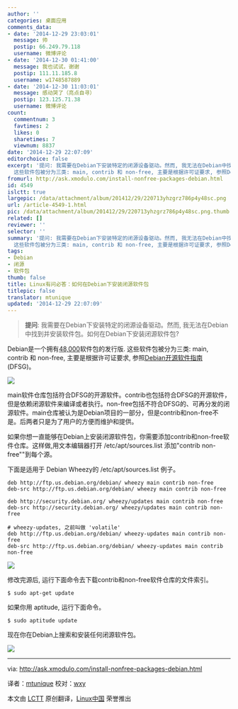 ```yaml
---
author: ''
categories: 桌面应用
comments_data:
- date: '2014-12-29 23:03:01'
  message: 帅
  postip: 66.249.79.118
  username: 微博评论
- date: '2014-12-30 01:41:00'
  message: 我也试试，谢谢
  postip: 111.11.185.8
  username: w1748587889
- date: '2014-12-30 11:03:01'
  message: 感动哭了（亮点自寻）
  postip: 123.125.71.38
  username: 微博评论
count:
  commentnum: 3
  favtimes: 2
  likes: 0
  sharetimes: 7
  viewnum: 8837
date: '2014-12-29 22:07:09'
editorchoice: false
excerpt: '提问: 我需要在Debian下安装特定的闭源设备驱动。然而, 我无法在Debian中找到并安装软件包。如何在Debian下安装闭源软件包?  Debian是一个拥有48,000软件包的发行版.
  这些软件包被分为三类: main, contrib 和 non-free, 主要是根据许可证要求, 参照Debian开源软件指南 (DFSG)。  main软件仓库包括符合DFSG的开源软件。contrib也包括符合DFSG的开源软件，但是依赖闭源软件来编译或者执行。non-free包括不符合DFSG的、可再分发的闭源软件。main仓库被认为是Debian项目的一部分，但是contrib和non-free不是。后两者只是为了用户的方便而维护'
fromurl: http://ask.xmodulo.com/install-nonfree-packages-debian.html
id: 4549
islctt: true
largepic: /data/attachment/album/201412/29/220713yhzgrz786p4y48sc.png
url: /article-4549-1.html
pic: /data/attachment/album/201412/29/220713yhzgrz786p4y48sc.png.thumb.jpg
related: []
reviewer: ''
selector: ''
summary: '提问: 我需要在Debian下安装特定的闭源设备驱动。然而, 我无法在Debian中找到并安装软件包。如何在Debian下安装闭源软件包?  Debian是一个拥有48,000软件包的发行版.
  这些软件包被分为三类: main, contrib 和 non-free, 主要是根据许可证要求, 参照Debian开源软件指南 (DFSG)。  main软件仓库包括符合DFSG的开源软件。contrib也包括符合DFSG的开源软件，但是依赖闭源软件来编译或者执行。non-free包括不符合DFSG的、可再分发的闭源软件。main仓库被认为是Debian项目的一部分，但是contrib和non-free不是。后两者只是为了用户的方便而维护'
tags:
- Debian
- 闭源
- 软件包
thumb: false
title: Linux有问必答：如何在Debian下安装闭源软件包
titlepic: false
translator: mtunique
updated: '2014-12-29 22:07:09'
---
```



> 
> **提问**: 我需要在Debian下安装特定的闭源设备驱动。然而, 我无法在Debian中找到并安装软件包。如何在Debian下安装闭源软件包?
> 
> 
> 


Debian是一个拥有[48,000](https://packages.debian.org/stable/allpackages?format=txt.gz)软件包的发行版. 这些软件包被分为三类: main, contrib 和 non-free, 主要是根据许可证要求, 参照[Debian开源软件指南](https://www.debian.org/social_contract.html#guidelines) (DFSG)。


![](/data/attachment/album/201412/29/220713yhzgrz786p4y48sc.png)


main软件仓库包括符合DFSG的开源软件。contrib也包括符合DFSG的开源软件，但是依赖闭源软件来编译或者执行。non-free包括不符合DFSG的、可再分发的闭源软件。main仓库被认为是Debian项目的一部分，但是contrib和non-free不是。后两者只是为了用户的方便而维护和提供。


如果你想一直能够在Debian上安装闭源软件包，你需要添加contrib和non-free软件仓库。这样做,用文本编辑器打开 /etc/apt/sources.list 添加"contrib non-free""到每个源。


下面是适用于 Debian Wheezy的 /etc/apt/sources.list 例子。



```
deb http://ftp.us.debian.org/debian/ wheezy main contrib non-free
deb-src http://ftp.us.debian.org/debian/ wheezy main contrib non-free

deb http://security.debian.org/ wheezy/updates main contrib non-free
deb-src http://security.debian.org/ wheezy/updates main contrib non-free

# wheezy-updates, 之前叫做 'volatile'
deb http://ftp.us.debian.org/debian/ wheezy-updates main contrib non-free
deb-src http://ftp.us.debian.org/debian/ wheezy-updates main contrib non-free

```

![](/data/attachment/album/201412/29/220718jplzmc259pc9bck6.jpg)


修改完源后, 运行下面命令去下载contrib和non-free软件仓库的文件索引。



```
$ sudo apt-get update

```

如果你用 aptitude, 运行下面命令。



```
$ sudo aptitude update

```

现在你在Debian上搜索和安装任何闭源软件包。


![](/data/attachment/album/201412/29/220746pnovbc51blswbdv1.jpg)




---


via: <http://ask.xmodulo.com/install-nonfree-packages-debian.html>


译者：[mtunique](https://github.com/mtunique) 校对：[wxy](https://github.com/wxy)


本文由 [LCTT](https://github.com/LCTT/TranslateProject) 原创翻译，[Linux中国](http://linux.cn/) 荣誉推出